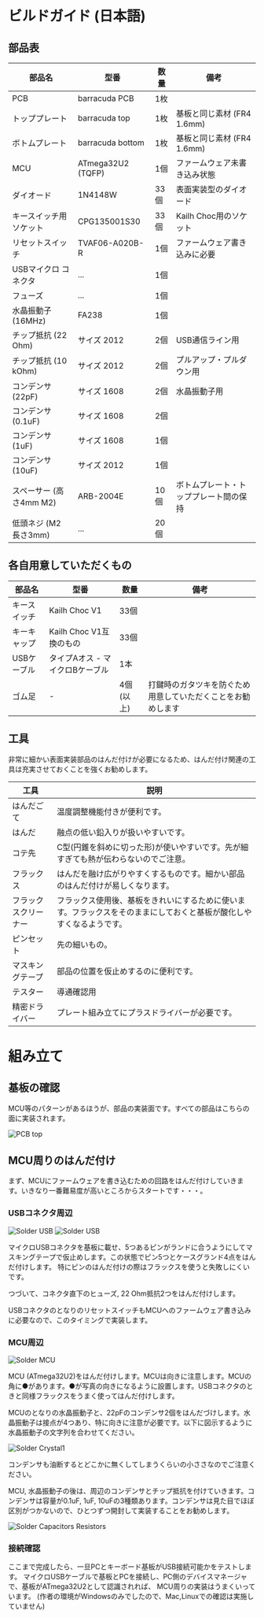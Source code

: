 # ビルドガイド (日本語)

## 部品表

| 部品名                  | 型番              | 数量 | 備考                                   |
| ----------------------- | ----------------- | ---- | -------------------------------------- |
| PCB                     | barracuda PCB     | 1枚  |                                        |
| トッププレート          | barracuda top     | 1枚  | 基板と同じ素材 (FR4 1.6mm)             |
| ボトムプレート          | barracuda bottom  | 1枚  | 基板と同じ素材 (FR4 1.6mm)             |
| MCU                     | ATmega32U2 (TQFP) | 1個  | ファームウェア未書き込み状態           |
| ダイオード              | 1N4148W           | 33個 | 表面実装型のダイオード                 |
| キースイッチ用ソケット  | CPG135001S30      | 33個 | Kailh Choc用のソケット                 |
| リセットスイッチ        | TVAF06-A020B-R    | 1個  | ファームウェア書き込みに必要           |
| USBマイクロ コネクタ    | ...               | 1個  |                                        |
| フューズ                | ...               | 1個  |                                        |
| 水晶振動子 (16MHz)      | FA238             | 1個  |                                        |
| チップ抵抗 (22 Ohm)     | サイズ 2012       | 2個  | USB通信ライン用                        |
| チップ抵抗 (10 kOhm)    | サイズ 2012       | 2個  | プルアップ・プルダウン用               |
| コンデンサ (22pF)       | サイズ 1608       | 2個  | 水晶振動子用                           |
| コンデンサ (0.1uF)      | サイズ 1608       | 2個  |                                        |
| コンデンサ (1uF)        | サイズ 1608       | 1個  |                                        |
| コンデンサ (10uF)       | サイズ 2012       | 1個  |                                        |
| スペーサー (高さ4mm M2) | ARB-2004E         | 10個 | ボトムプレート・トッププレート間の保持 |
| 低頭ネジ (M2 長さ3mm)   | ...               | 20個 |                                        |


## 各自用意していただくもの

| 部品名       | 型番                            | 数量      | 備考                                                         |
| ------------ | ------------------------------- | --------- | ------------------------------------------------------------ |
| キースイッチ | Kailh Choc V1                   | 33個      |                                                              |
| キーキャップ | Kailh Choc V1互換のもの         | 33個      |                                                              |
| USBケーブル  | タイプAオス - マイクロBケーブル | 1本       |                                                              |
| ゴム足       | -                               | 4個(以上) | 打鍵時のガタツキを防ぐため用意していただくことをお勧めします |


## 工具

非常に細かい表面実装部品のはんだ付けが必要になるため、はんだ付け関連の工具は充実させておくことを強くお勧めします。

| 工具                 | 説明                                                                                                                 |
| -------------------- | -------------------------------------------------------------------------------------------------------------------- |
| はんだごて           | 温度調整機能付きが便利です。                                                                                         |
| はんだ               | 融点の低い鉛入りが扱いやすいです。                                                                                   |
| コテ先               | C型(円錐を斜めに切った形)が使いやすいです。先が細すぎても熱が伝わらないのでご注意。                                  |
| フラックス           | はんだを融け広がりやすくするものです。細かい部品のはんだ付けが易しくなります。                                       |
| フラックスクリーナー | フラックス使用後、基板をきれいにするために使います。フラックスをそのままにしておくと基板が酸化しやすくなるようです。 |
| ピンセット           | 先の細いもの。                                                                                                       |
| マスキングテープ     | 部品の位置を仮止めするのに便利です。                                                                                 |
| テスター             | 導通確認用                                                                                                           |
| 精密ドライバー       | プレート組み立てにプラスドライバーが必要です。                                                                       |



# 組み立て

## 基板の確認

MCU等のパターンがあるほうが、部品の実装面です。すべての部品はこちらの面に実装されます。

![PCB top](res/solder_pcb1.PNG)

## MCU周りのはんだ付け

まず、MCUにファームウェアを書き込むための回路をはんだ付けしていきます。いきなり一番難易度が高いところからスタートです・・・。

### USBコネクタ周辺
![Solder USB](res/solder_usb1.png)
![Solder USB](res/solder_usb2_cad.png)

マイクロUSBコネクタを基板に載せ、5つあるピンがランドに合うようにしてマスキングテープで仮止めします。この状態でピン5つとケースグランド4点をはんだ付けします。
特にピンのはんだ付けの際はフラックスを使うと失敗しにくいです。

つづいて、コネクタ直下のヒューズ, 22 Ohm抵抗2つをはんだ付けします。

USBコネクタのとなりのリセットスイッチもMCUへのファームウェア書き込みに必要なので、このタイミングで実装します。



### MCU周辺
![Solder MCU](res/solder_mcu1.png)

MCU (ATmega32U2)をはんだ付けします。MCUは向きに注意します。MCUの角に●があります。●が写真の向きになるように設置します。USBコネクタのときと同様フラックスをうまく使ってはんだ付けします。


MCUのとなりの水晶振動子と、22pFのコンデンサ2個をはんだづけします。水晶振動子は接点が4つあり、特に向きに注意が必要です。以下に図示するように水晶振動子の文字列を合わせてください。

![Solder Crystal1](res/solder_crystal2_cad.png
)


コンデンサも油断するとどこかに無くしてしまうくらいの小ささなのでご注意ください。

MCU, 水晶振動子の後は、周辺のコンデンサとチップ抵抗を付けていきます。コンデンサは容量が0.1uF, 1uF, 10uFの3種類あります。コンデンサは見た目でほぼ区別がつかないので、ひとつずつ開封して実装することをお勧めします。

![Solder Capacitors Resistors](res/solder_cap_res1_cad.png)


### 接続確認

ここまで完成したら、一旦PCとキーボード基板がUSB接続可能かをテストします。
マイクロUSBケーブルで基板とPCを接続し、PC側のデバイスマネージャで、基板がATmega32U2として認識されれば、
MCU周りの実装はうまくいっています。
(作者の環境がWindowsのみでしたので、Mac,Linuxでの確認は実施していません)

